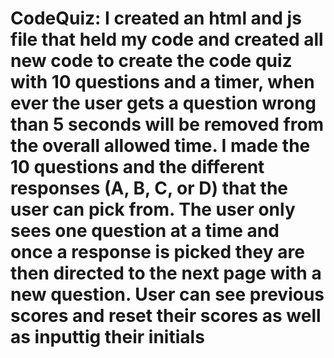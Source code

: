 # CodeQuiz: I created an html and js file that held my code and created all new code to create the code quiz with 10 questions and a timer, when ever the user gets a question wrong than 5 seconds will be removed from the overall allowed time. I made the 10 questions and the different responses (A, B, C, or D) that the user can pick from. The user only sees one question at a time and once a response is picked they are then directed to the next page with a new question. User can see previous scores and reset their scores as well as inputtig their initials 
